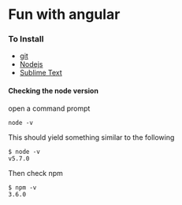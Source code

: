 # Fun with angular

### To Install
* [git](https://git-scm.com/downloads)
* [Nodejs](https://nodejs.org/en/)
* [Sublime Text](https://www.sublimetext.com/3)

#### Checking the node version
open a command prompt
```
node -v
```
This should yield something similar to the following
```
$ node -v
v5.7.0
```

Then check npm
```
$ npm -v
3.6.0
```